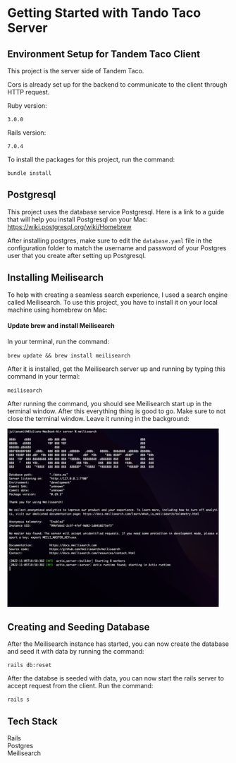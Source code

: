 # Getting Started with Tando Taco Server

## Environment Setup for Tandem Taco Client

This project is the server side of Tandem Taco.

Cors is already set up for the backend to communicate to the client through HTTP request.

Ruby version:

```
3.0.0
```

Rails version:

```
7.0.4
```

To install the packages for this project, run the command:

```
bundle install
```

## Postgresql

This project uses the database service Postgresql. Here is a link to a guide that will help you install Postgresql on your Mac: https://wiki.postgresql.org/wiki/Homebrew

After installing postgres, make sure to edit the `database.yaml` file in the configuration folder to match the username and password of your Postgres user that you create after setting up Postgresql.

## Installing Meilisearch

To help with creating a seamless search experience, I used a search engine called Meilisearch. To use this project, you have to install it on your local machine using homebrew on Mac:

#### Update brew and install Meilisearch

In your terminal, run the command:

`brew update && brew install meilisearch`

After it is installed, get the Meilisearch server up and running by typing this command in your termal:

`meilisearch`

After running the command, you should see Meilisearch start up in the terminal window. After this everything thing is good to go. Make sure to not close the terminal window. Leave it running in the background:

<img src="./app/assets/images/meilisearch.png"  style="width: 30rem;">

## Creating and Seeding Database

After the Meilisearch instance has started, you can now create the database and seed it with data by running the command:

```
rails db:reset
```

After the databse is seeded with data, you can now start the rails server to accept request from the client. Run the command:

```
rails s
```

## Tech Stack

Rails <br/>
Postgres <br/>
Meilisearch
